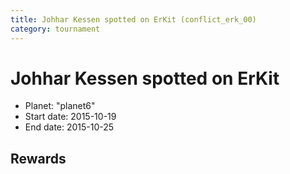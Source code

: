 ```yaml
---
title: Johhar Kessen spotted on ErKit (conflict_erk_00)
category: tournament
---
```

# Johhar Kessen spotted on ErKit

  * Planet: "planet6"
  * Start date: 2015-10-19
  * End date: 2015-10-25

## Rewards

